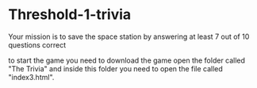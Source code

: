 # Threshold-1-trivia
Your mission is to save the space station by answering at least 7 out of 10 questions correct

to start the game you need to download the game open the folder called "The Trivia" and inside this folder you need to open the file called "index3.html".
